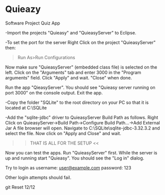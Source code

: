 # Quieazy
Software Project Quiz App


-Import the projects "Quieasy" and "QuieasyServer" to Eclipse.

-To set the port for the server Right Click on the project "QuieasyServer" then:
 >Run As>Run Configurations

Now make sure "QuieasyServer" (embedded class file) is selected on the left.
Click on the "Arguments" tab and enter 3000 in the "Program arguments" field.
Click "Apply" and wait. "Close" when done.

Run the app "QieasyServer". You should see "Quieasy server running on port 3000" on the console output. Exit the app.

-Copy the folder "SQLite" to the root directory on your PC so that it is located at C:\SQLite

-Add the "sqlite-jdbc" driver to QuieasyServer Build Path as follows.
 Right Click on QuieasyServer->Build Path->Configure Build Path...->Add External Jar
 A file browser will open.
 Navigate to C:\SQLite\sqlite-jdbc-3.32.3.2 and select the file.
 Now click on "Apply and Close" and wait.

>> THAT IS ALL FOR THE SETUP <<

Now you can test the apps. Run "QuieasyServer" first.
While the server is up and running start "Quieasy". You should see the "Log in" dialog.

Try to login as username: user@example.com
                           password: 123

Other login attempts should fail.

git Reset 12/12 
